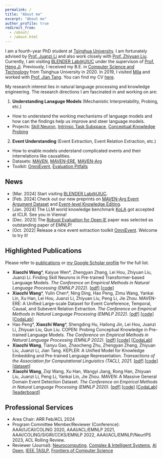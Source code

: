 ```yaml
---
permalink: /
title: "About me"
excerpt: "About me"
author_profile: true
redirect_from: 
  - /about/
  - /about.html
---
```


I am a fourth-year PhD student at [Tsinghua University](https://www.tsinghua.edu.cn/publish/thu2018en/index.html). I am fortunately advised by [Prof. Juanzi Li](http://keg.cs.tsinghua.edu.cn/persons/ljz/) and also work closely with [Prof. Zhiyuan Liu](http://nlp.csai.tsinghua.edu.cn/~lzy/). Currently, I am visiting [BLENDER Lab@UIUC](https://blender.cs.illinois.edu/) under the supervison of [Prof. Heng Ji](https://blender.cs.illinois.edu/hengji.html). Previously, I received my B.E. in [Computer Science and Technology](http://www.cs.tsinghua.edu.cn/) from Tsinghua University in 2020. In 2019, I visited [Mila](https://mila.quebec/) and worked with [Prof. Jian Tang](https://jian-tang.com/). You can find my CV [here](/cv/).

My research interest lies in natural language processing and knowledge engineering. The research directions I am fascinated in and working on are:

1. **Understanding Lanaguge Models** (Mechanistic Interpretability, Probing, etc.)
  - How to understand the working mechanisms of language models and how can the findings help us improve and steer language models.
  - Projects: [Skill Neuron](/files/EMNLP22-SkillNeuron/SkillNeuron.pdf), [Intrinsic Task Subspace](https://arxiv.org/abs/2110.07867), [Conceptual Knowledge Probing](/files/EMNLP22-COPEN/COPEN.pdf) 
2. **Event Understanding** (Event Extraction, Event Relation Extraction, etc.)
  - How to enable models understand complicated events and their interrelations like causalities.
  - Datasets: [MAVEN](/files/EMNLP20-MAVEN/MAVEN.pdf), [MAVEN-ERE](/files/EMNLP22-MAVEN-ERE/MAVEN-ERE.pdf), [MAVEN-Arg](https://arxiv.org/abs/2311.09105)
  - Toolkit: [OmniEvent](https://github.com/THU-KEG/OmniEvent), [Evaluation Pitfalls](https://aclanthology.org/2023.findings-acl.586.pdf) 


## News
* [Mar. 2024] Start visiting [BLENDER Lab@UIUC](https://blender.cs.illinois.edu/).
* [Feb. 2024] Check out our new preprints on [MAVEN-Arg Event Argument Dataset](https://arxiv.org/abs/2311.09105) and [Event-level Knowledge Editing](https://arxiv.org/abs/2402.13093).
* [Jan. 2024] The LLM world knowledge benchmark [KoLA](https://arxiv.org/abs/2306.09296) got accepted at ICLR. See you in Vienna!
* [Dec. 2023] The [Robust Evaluation for Open IE](https://arxiv.org/abs/2305.13981) paper was selected as outstanding paper of EMNLP!
* [Oct. 2022] Release a nice event extraction toolkit [OmniEvent](https://github.com/THU-KEG/OmniEvent). Welcome to try it!

## Highlighted Publications

Please refer to [publications](/publications/) or [my Google Scholar profile](https://scholar.google.com/citations?user=DjpXXZkAAAAJ) for the full list.

* <strong>Xiaozhi Wang</strong>\*, Kaiyue Wen\*, Zhengyan Zhang, Lei Hou, Zhiyuan Liu, Juanzi Li. Finding Skill Neurons in Pre-trained Transformer-based Language Models. <i>The Conference on Empirical Methods in Natural Language Processing (EMNLP 2022).</i> [[pdf]](/files/EMNLP22-SkillNeuron/SkillNeuron.pdf) [[code]](https://github.com/THU-KEG/Skill-Neuron)
* <strong>Xiaozhi Wang</strong>\*, Yulin Chen\*, Ning Ding, Hao Peng, Zimu Wang, Yankai Lin, Xu Han, Lei Hou, Juanzi Li, Zhiyuan Liu, Peng Li, Jie Zhou. MAVEN-ERE: A Unified Large-scale Dataset for Event Coreference, Temporal, Causal, and Subevent Relation Extraction. <i>The Conference on Empirical Methods in Natural Language Processing (EMNLP 2022).</i> [[pdf]](/files/EMNLP22-MAVEN-ERE/MAVEN-ERE.pdf) [[code]](https://github.com/THU-KEG/MAVEN-ERE) [[CodaLab]](https://codalab.lisn.upsaclay.fr/competitions/8691)
* Hao Peng\*, <strong>Xiaozhi Wang</strong>\*, Shengding Hu, Hailong Jin, Lei Hou, Juanzi Li, Zhiyuan Liu, Qun Liu. COPEN: Probing Conceptual Knowledge in Pre-trained Language Models. <i>The Conference on Empirical Methods in Natural Language Processing (EMNLP 2022).</i> [[pdf]](/files/EMNLP22-COPEN/COPEN.pdf) [[code]](https://github.com/THU-KEG/COPEN) [[CodaLab]](https://codalab.lisn.upsaclay.fr/competitions/8542)
* <strong>Xiaozhi Wang</strong>, Tianyu Gao, Zhaocheng Zhu, Zhengyan Zhang, Zhiyuan Liu, Juanzi Li, Jian Tang. KEPLER: A Unified Model for Knowledge Embedding and Pre-trained Language Representation. <i>Transactions of the Association for Computational Linguistics (TACL), 2021.</i> [[pdf]](/files/TACL-KEPLER/KEPLER.pdf) [[code]](https://github.com/THU-KEG/KEPLER) [[dataset]](https://deepgraphlearning.github.io/project/wikidata5m)
* <strong>Xiaozhi Wang</strong>, Ziqi Wang, Xu Han, Wangyi Jiang, Rong Han, Zhiyuan Liu, Juanzi Li, Peng Li, Yankai Lin, Jie Zhou. MAVEN: A Massive General Domain Event Detection Dataset. <i>The Conference on Empirical Methods in Natural Language Processing (EMNLP 2020).</i> [[pdf]](/files/EMNLP20-MAVEN/MAVEN.pdf) [[code]](https://github.com/THU-KEG/MAVEN-dataset) [[CodaLab]](https://codalab.lisn.upsaclay.fr/competitions/395) [[leaderboard]](https://thukeg.gitee.io/maven/)



## Professional Services
* Area Chair: ARR Feb/ACL 2024
* Program Committee Member/Reviewer (Conference): AAAI/IJCAI/COLING 2020, AAAI/ACL/EMNLP 2021, AAAI/COLING/SIGIR/CCKS/EMNLP 2022, AAAI/ACL/EMNLP/NeurIPS 2023, ACL Rolling Review.
* Reviewer (Journal): [Neurocomputing](https://www.sciencedirect.com/journal/neurocomputing), [Complex & Intelligent Systems](https://www.springer.com/journal/40747), [AI Open](https://www.sciencedirect.com/journal/ai-open), [IEEE TASLP](https://signalprocessingsociety.org/publications-resources/ieeeacm-transactions-audio-speech-and-language-processing), [Frontiers of Computer Science](https://www.springer.com/journal/11704)
<!-- * Review Assistant: COLING/EMNLP 2018, IJCAI/SIGIR/ACL 2019 -->